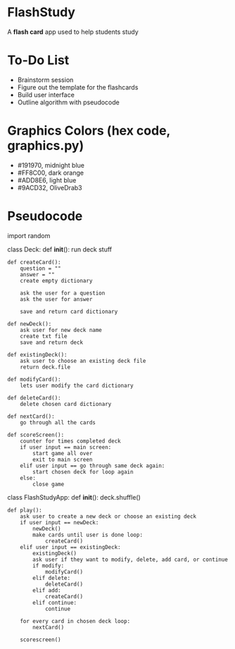 # FlashStudy
A **flash card** app used to help students study

# To-Do List
* Brainstorm session
* Figure out the template for the flashcards
* Build user interface
* Outline algorithm with pseudocode

# Graphics Colors (hex code, graphics.py)
* #191970, midnight blue 
* #FF8C00, dark orange
* #ADD8E6, light blue
* #9ACD32, OliveDrab3

# Pseudocode
import random

class Deck:
    def __init__():
        run deck stuff

    def createCard():
        question = ""
        answer = "" 
        create empty dictionary

        ask the user for a question
        ask the user for answer

        save and return card dictionary

    def newDeck():
        ask user for new deck name
        create txt file
        save and return deck
    
    def existingDeck():
        ask user to choose an existing deck file
        return deck.file

    def modifyCard():
        lets user modify the card dictionary

    def deleteCard():
        delete chosen card dictionary

    def nextCard():
        go through all the cards

    def scoreScreen(): 
        counter for times completed deck
        if user input == main screen:
            start game all over
            exit to main screen
        elif user input == go through same deck again:
            start chosen deck for loop again
        else:
            close game


class FlashStudyApp:
    def __init__():
        deck.shuffle()

    def play():
        ask user to create a new deck or choose an existing deck
        if user input == newDeck:
            newDeck()
            make cards until user is done loop:
                createCard()
        elif user input == existingDeck:
            existingDeck()
            ask user if they want to modify, delete, add card, or continue
            if modify:
                modifyCard()
            elif delete:
                deleteCard()
            elif add:
                createCard()
            elif continue:
                continue

        for every card in chosen deck loop:
            nextCard()
        
        scorescreen()

